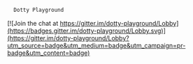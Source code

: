 ```scala
  Dotty Playground
```


[![Join the chat at https://gitter.im/dotty-playground/Lobby](https://badges.gitter.im/dotty-playground/Lobby.svg)](https://gitter.im/dotty-playground/Lobby?utm_source=badge&utm_medium=badge&utm_campaign=pr-badge&utm_content=badge)